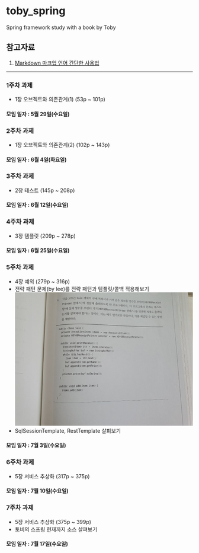 # toby_spring

Spring framework study with a book by Toby

## 참고자료
1. [Markdown 마크업 언어 간단한 사용법](https://github.com/sejong-interface/Interface_Manual/wiki/Git-%EC%8B%9C%EC%9E%91%ED%95%98%EA%B8%B0%233-README.md-%ED%8C%8C%EC%9D%BC-%EC%9E%91%EC%84%B1%ED%95%98%EA%B8%B0!)

--------------------------

### 1주차 과제
 * 1장 오브젝트와 의존관계(1) (53p ~ 101p)
#### 모임 일자 : 5월 29일(수요일)

### 2주차 과제
 * 1장 오브젝트와 의존관계(2) (102p ~ 143p)
#### 모임 일자 : 6월 4일(화요일)

### 3주차 과제
 * 2장 테스트 (145p ~ 208p)
#### 모임 일자 : 6월 12일(수요일)

### 4주차 과제
 * 3장 템플릿 (209p ~ 278p)
#### 모임 일자 : 6월 25일(수요일)

### 5주차 과제
 * 4장 예외 (279p ~ 316p)
 * 전략 패턴 문제(by lee)를 전략 패턴과 템플릿/콜백 적용해보기
 ![week5_subject.img](resource/img/week5_subject.jpg)
 * SqlSessionTemplate, RestTemplate 살펴보기
#### 모임 일자 : 7월 3일(수요일)

### 6주차 과제
 * 5장 서비스 추상화 (317p ~ 375p)
#### 모임 일자 : 7월 10일(수요일)

### 7주차 과제
 * 5장 서비스 추상화 (375p ~ 399p)
 * 토비의 스프링 현재까지 소스 살펴보기
#### 모임 일자 : 7월 17일(수요일)
